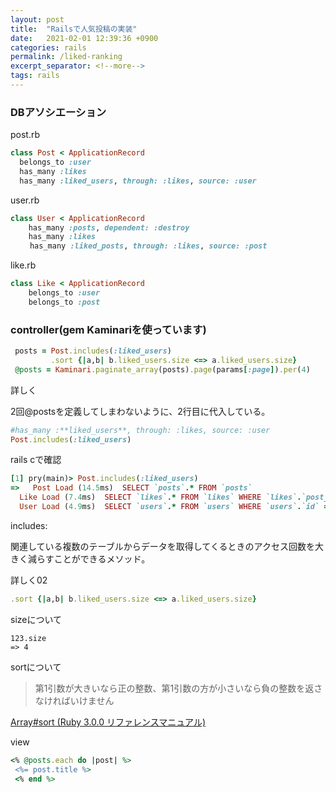 ```yaml
---
layout: post
title:  "Railsで人気投稿の実装"
date:   2021-02-01 12:39:36 +0900
categories: rails
permalink: /liked-ranking
excerpt_separator: <!--more-->
tags: rails
---
```


<!--more-->
### DBアソシエーション

post.rb

```ruby
class Post < ApplicationRecord
  belongs_to :user
  has_many :likes
  has_many :liked_users, through: :likes, source: :user
```

user.rb

```ruby
class User < ApplicationRecord
    has_many :posts, dependent: :destroy
    has_many :likes
　　 has_many :liked_posts, through: :likes, source: :post
```

like.rb

```ruby
class Like < ApplicationRecord
    belongs_to :user
    belongs_to :post

```

### controller(gem Kaminariを使っています)

```ruby
 posts = Post.includes(:liked_users)
         .sort {|a,b| b.liked_users.size <=> a.liked_users.size}
 @posts = Kaminari.paginate_array(posts).page(params[:page]).per(4)
```

詳しく

2回@postsを定義してしまわないように、2行目に代入している。

```ruby
#has_many :**liked_users**, through: :likes, source: :user
Post.includes(:liked_users)
```

rails cで確認

```ruby
[1] pry(main)> Post.includes(:liked_users)
=>   Post Load (14.5ms)  SELECT `posts`.* FROM `posts`
  Like Load (7.4ms)  SELECT `likes`.* FROM `likes` WHERE `likes`.`post_id` IN (1, 2, 3, 4, 5, 6, 7, 8, 9, 10, 11, 12, 13, 14, 15, 16, 17, 18, 19, 20, 21, 22, 23, 24)
  User Load (4.9ms)  SELECT `users`.* FROM `users` WHERE `users`.`id` = 2 ORDER BY `users`.`created_at` DESC
```

includes:

 関連している複数のテーブルからデータを取得してくるときのアクセス回数を大きく減らすことができるメソッド。

詳しく02

```ruby
.sort {|a,b| b.liked_users.size <=> a.liked_users.size}
```

sizeについて

```
123.size
=> 4
```

sortについて

> 第1引数が大きいなら正の整数、第1引数の方が小さいなら負の整数を返さなければいけません

[Array#sort (Ruby 3.0.0 リファレンスマニュアル)](https://docs.ruby-lang.org/ja/latest/method/Array/i/sort.html)

view

```ruby
<% @posts.each do |post| %>
 <%= post.title %>
 <% end %>
```
